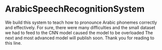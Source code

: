 # ArabicSpeechRecognitionSystem
We build this system to teach how to pronounce Arabic phonemes correctly and effectively. 
For sure, there were many difficulties and the small dataset we had to feed to the CNN model caused the model to be overloaded 
The next and most advanced model will publish soon.
Thank you for reading to this line.

